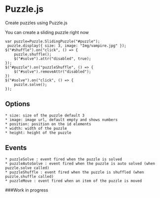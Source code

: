 Puzzle.js
================

Create puzzles using Puzzle.js

You can create a sliding puzzle right now

    var puzzle=Puzzle.SlidingPuzzle("#puzzle");
     puzzle.display({ size: 3, image: "Img/vampire.jpg" });
    $("#shuffle").on("click", () => {
        puzzle.shuffle();
        $("#solve").attr("disabled", true);
    });
    $("#puzzle").on("puzzleShuffle", () => {
        $("#solve").removeAttr("disabled");
    })
    $("#solve").on("click", () => {
        puzzle.solve();
    });

## Options 
    * size: size of the puzzle default 3
    * image: image url, default empty and shows numbers
    * position: position on the id elements
    * width: width of the puzzle
    * height: height of the puzzle
    
## Events
    * puzzleSolve : event fired when the puzzle is solved
    * puzzleAutoSolve : event fired when the puzzle is auto solved (when puzzle.solve called) 
    * puzzleShuffle : event fired when the puzzle is shuffled (when puzzle.shuffle called)
    * puzzleMove : event fired when an item of the puzzle is moved 

###Work in progress
